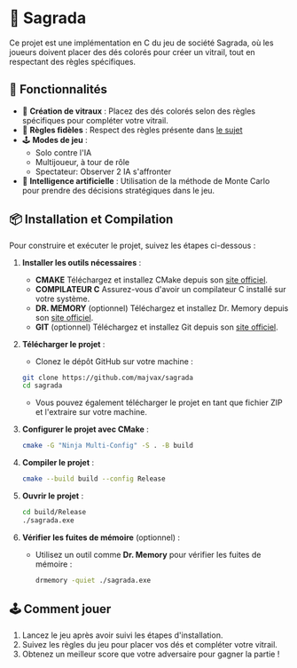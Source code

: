 # 🎲 Sagrada

Ce projet est une implémentation en C du jeu de société Sagrada, où les joueurs doivent placer des dés colorés pour créer un vitrail, tout en respectant des règles spécifiques.

## 🚀 Fonctionnalités

- 🎨 **Création de vitraux** : Placez des dés colorés selon des règles spécifiques pour compléter votre vitrail.
- 🧩 **Règles fidèles** : Respect des règles présente dans [le sujet](https://github.com/majvax/sagrada/blob/main/projet.pdf)
- 🕹️ **Modes de jeu** :
  - Solo contre l'IA
  - Multijoueur, à tour de rôle
  - Spectateur: Observer 2 IA s'affronter
- 🧠 **Intelligence artificielle** : Utilisation de la méthode de Monte Carlo pour prendre des décisions stratégiques dans le jeu.

## 📦 Installation et Compilation

Pour construire et exécuter le projet, suivez les étapes ci-dessous :

1. **Installer les outils nécessaires** : 
   - **CMAKE** Téléchargez et installez CMake depuis son [site officiel](https://cmake.org/).
   - **COMPILATEUR C** Assurez-vous d'avoir un compilateur C installé sur votre système.
   - **DR. MEMORY** (optionnel) Téléchargez et installez Dr. Memory depuis son [site officiel](https://drmemory.org/).
   - **GIT** (optionnel) Téléchargez et installez Git depuis son [site officiel](https://git-scm.com/).

2. **Télécharger le projet** :
   - Clonez le dépôt GitHub sur votre machine :
   ```bash
   git clone https://github.com/majvax/sagrada
   cd sagrada
   ```
   - Vous pouvez également télécharger le projet en tant que fichier ZIP et l'extraire sur votre machine.


3. **Configurer le projet avec CMake** :
    ```bash
    cmake -G "Ninja Multi-Config" -S . -B build
    ```

4. **Compiler le projet** :
    ```bash
    cmake --build build --config Release
    ```

5. **Ouvrir le projet** :
    ```bash
    cd build/Release
    ./sagrada.exe
    ```

6. **Vérifier les fuites de mémoire** (optionnel) :
   - Utilisez un outil comme **Dr. Memory** pour vérifier les fuites de mémoire :
     ```bash
     drmemory -quiet ./sagrada.exe
     ```

## 🕹️ Comment jouer

1. Lancez le jeu après avoir suivi les étapes d'installation.
2. Suivez les règles du jeu pour placer vos dés et compléter votre vitrail.
3. Obtenez un meilleur score que votre adversaire pour gagner la partie !
